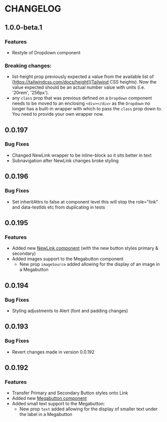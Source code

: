 # CHANGELOG

## 1.0.0-beta.1
### Features
* Restyle of Dropdown component

### Breaking changes:
* list-height prop previously expected a value from the available list of [https://tailwindcss.com/docs/height](Tailwind CSS heights).
Now the value expected should be an actual number value with units (i.e. '20rem', '256px').
* any `class` prop that was previous defined on a `Dropdown` component needs to be moved to an enclosing `<div></div>` as the `Dropdown` no
longer has a built-in wrapper with which to pass the `class` prop down to.  You need to provide your own wrapper now.

## 0.0.197
### Bug Fixes
* Changed NewLink wrapper to be inline-block so it sits better in text
* Subnavigation after NewLink changes broke styling

## 0.0.196
### Bug Fixes
* Set inheritAttrs to false at component level this will stop the role="link" and data-testIds etc from duplicating in tests

## 0.0.195
### Features
* Added new [NewLink component](./src/components/NewLink/NewLink.mdx) (with the new button styles primary & secondary)
* Added images support to the Megabutton component
  * New prop `imageSource` added allowing for the display of an image in a Megabutton

## 0.0.194
### Bug Fixes
* Styling adjustments to Alert (font and padding changes)

## 0.0.193
### Bug Fixes
* Revert changes made in version 0.0.192

## 0.0.192
### Features
* Transfer Primary and Secondary Button styles onto Link
* Added new [Megabutton component](./src/components/MegaButton/MegaButton.mdx)
* Added small text support to the Megabutton:
  * New prop `text` added allowing for the display of smaller text under the label in a Megabutton

